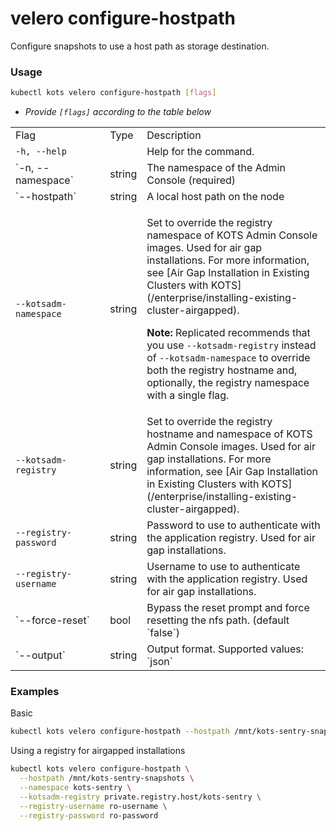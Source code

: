 # velero configure-hostpath

Configure snapshots to use a host path as storage destination.

### Usage

```bash
kubectl kots velero configure-hostpath [flags]
```

- _Provide `[flags]` according to the table below_

<table>
     <tr>
        <td width="30%">Flag</td>
        <td>Type</td>
        <td>Description</td>
    </tr>
    <tr>
  <td><code>-h, --help</code></td>
  <td></td>
  <td>Help for the command.</td>
</tr>
    <tr>
        <td>`-n, --namespace`</td>
        <td>string</td>
        <td>The namespace of the Admin Console (required)</td>
    </tr>
    <tr>
        <td>`--hostpath`</td>
        <td>string</td>
        <td>A local host path on the node</td>
    </tr>
    <tr>
  <td><code>--kotsadm-namespace</code></td>
  <td>string</td>
  <td><p>Set to override the registry namespace of KOTS Admin Console images. Used for air gap installations. For more information, see [Air Gap Installation in Existing Clusters with KOTS](/enterprise/installing-existing-cluster-airgapped).</p><p><strong>Note:</strong> Replicated recommends that you use <code>--kotsadm-registry</code> instead of <code>--kotsadm-namespace</code> to override both the registry hostname and, optionally, the registry namespace with a single flag.</p></td>
</tr>
    <tr>
  <td><code>--kotsadm-registry</code></td>
  <td>string</td>
  <td>Set to override the registry hostname and namespace of KOTS Admin Console images. Used for air gap installations. For more information, see [Air Gap Installation in Existing Clusters with KOTS](/enterprise/installing-existing-cluster-airgapped).</td>
</tr>
    <tr>
  <td><code>--registry-password</code></td>
  <td>string</td>
  <td>Password to use to authenticate with the application registry. Used for air gap installations.</td>
</tr>
    <tr>
  <td><code>--registry-username</code></td>
  <td>string</td>
  <td>Username to use to authenticate with the application registry. Used for air gap installations.</td>
</tr>
    <tr>
        <td>`--force-reset`</td>
        <td>bool</td>
        <td>Bypass the reset prompt and force resetting the nfs path. (default `false`)</td>
    </tr>
    <tr>
        <td>`--output`</td>
        <td>string</td>
        <td>Output format. Supported values: `json`</td>
    </tr>
</table>

### Examples

Basic

```bash
kubectl kots velero configure-hostpath --hostpath /mnt/kots-sentry-snapshots --namespace kots-sentry
```

Using a registry for airgapped installations

```bash
kubectl kots velero configure-hostpath \
  --hostpath /mnt/kots-sentry-snapshots \
  --namespace kots-sentry \
  --kotsadm-registry private.registry.host/kots-sentry \
  --registry-username ro-username \
  --registry-password ro-password
```